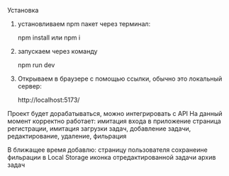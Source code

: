 Установка

1. установливаем npm пакет через терминал: 

    npm install  или  npm i

2. запускаем через команду

    npm run dev

3. Открываем в браузере с помощью ссылки, обычно это локальный сервер:

    http://localhost:5173/


Проект будет дорабатываться, можно интегрировать с API
На данный момент корректно работает:
                                имитация входа в приложение
                                страница регистрации,
                                имитация загрузки задач,
                                добавление задачи, 
                                редактирование, 
                                удаление, 
                                фильрация


В ближащее время добавлю: страницу пользователя
                          сохранеине фильрации в Local Storage
                          иконка отредактированной задачи
                          архив задач